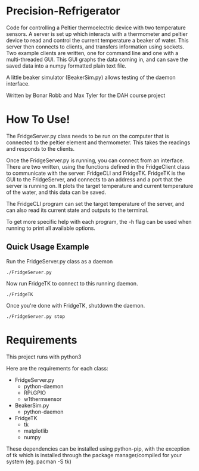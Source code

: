 # Precision-Refrigerator
Code for controlling a Peltier thermoelectric device with two temperature sensors. A server is set up which interacts with a thermometer and peltier device to read and control the current temperature a beaker of water. This server then connects to clients, and transfers information using sockets. Two example clients are written, one for command line and one with a multi-threaded GUI. This GUI graphs the data coming in, and can save the saved data into a numpy formatted plain text file.

A little beaker simulator (BeakerSim.py) allows testing of the daemon interface.

Written by Bonar Robb and Max Tyler for the DAH course project

# How To Use!
The FridgeServer.py class needs to be run on the computer that is connected to the peltier element and thermometer. This takes the readings and responds to the clients. 

Once the FridgeServer.py is running, you can connect from an interface. There are two written, using the functions defined in the FridgeClient class to communicate with the server: FridgeCLI and FridgeTK.
FridgeTK is the GUI to the FridgeServer, and connects to an address and a port that the server is running on. 
It plots the target temperature and current temperature of the water, and this data can be saved. 

The FridgeCLI program can set the target temperature of the server, and can also read its current state and outputs to the terminal. 

To get more specific help with each program, the -h flag can be used when running to print all available options. 

## Quick Usage Example
Run the FridgeServer.py class as a daemon
```
./FridgeServer.py
```
Now run FridgeTK to connect to this running daemon.
```
./FridgeTK
```
Once you're done with FridgeTK, shutdown the daemon.
```
./FridgeServer.py stop
```
# Requirements
This project runs with python3

Here are the requirements for each class:
- FridgeServer.py
  - python-daemon
  - RPi.GPIO
  - w1thermsensor
- BeakerSim.py
  - python-daemon
- FridgeTK
  - tk
  - matplotlib
  - numpy
  
These dependencies can be installed using python-pip, with the exception of tk which is installed through the package manager/compiled for your system (eg. pacman -S tk)
